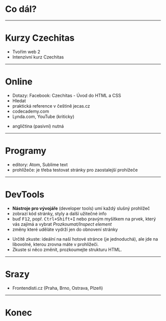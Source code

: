 <!-- .slide: data-state="c-slide-inter" -->

# Co dál?

---

# Kurzy Czechitas

* Tvořím web 2
* Intenzivní kurz Czechitas

---

# Online

* Dotazy: Facebook: Czechitas - Úvod do HTML a CSS
* Hledat
* praktická reference v češtině jecas.cz
* codecademy.com
* Lynda.com, YouTube (kriticky)

>>>
* angličtina (pasivní) nutná

---

# Programy

* editory: Atom, Sublime text
* prohlížeče: je třeba testovat stránky pro zaostalejší prohížeče

---

# DevTools

* **Nástroje pro vývojáře** (developer tools) umí každý slušný prohlížeč
* zobrazí kód stránky, styly a další užitečné info
* buď <kbd>F12</kbd>, popř. <kbd>Ctrl+Shift+I</kbd> nebo pravým myšítkem na prvek, který vás zajímá a vybrat _Prozkoumat/Inspect element_
* změny které uděláte vydrží jen do obnovení stránky

>>>
* Určitě zkuste: ideální na naší hotové stránce (je jednoduchá), ale jde na libovolné, kterou zrovna máte v prohlížeči.
* Zkuste si něco změnit, prozkoumejte strukturu HTML.

---

# Srazy

* Frontendisti.cz (Praha, Brno, Ostrava, Plzeň)

---

<!-- .slide: data-state="c-slide-break" -->

# Konec

<!-- .element: class="c-text-xs" -->
